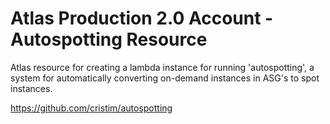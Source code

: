 # Atlas Production 2.0 Account - Autospotting Resource

Atlas resource for creating a lambda instance for running 'autospotting', a system for automatically
converting on-demand instances in ASG's to spot instances.

https://github.com/cristim/autospotting
